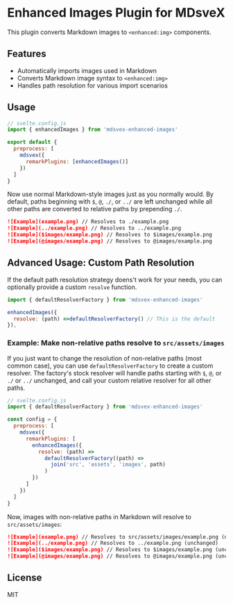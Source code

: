# Enhanced Images Plugin for MDsveX

This plugin converts Markdown images to `<enhanced:img>` components.

## Features

- Automatically imports images used in Markdown
- Converts Markdown image syntax to `<enhanced:img>`
- Handles path resolution for various import scenarios

## Usage

```js
// svelte.config.js
import { enhancedImages } from 'mdsvex-enhanced-images'

export default {
  preprocess: [
    mdsvex({
      remarkPlugins: [enhancedImages()]
    })
  ]
}
```

Now use normal Markdown-style images just as you normally would. By default, paths beginning with `$`, `@`, `./`, or `../` are left unchanged while all other paths are converted to relative paths by prepending `./`.

```md
![Example](example.png) // Resolves to ./example.png
![Example](../example.png) // Resolves to ../example.png
![Example]($images/example.png) // Resolves to $images/example.png
![Example](@images/example.png) // Resolves to @images/example.png
```

## Advanced Usage: Custom Path Resolution

If the default path resolution strategy doens't work for your needs, you can optionally provide a custom `resolve` function.

```js
import { defaultResolverFactory } from 'mdsvex-enhanced-images'

enhancedImages({
  resolve: (path) =>defaultResolverFactory() // This is the default
}),
```

### Example: Make non-relative paths resolve to `src/assets/images`

If you just want to change the resolution of non-relative paths (most common case), you can use `defaultResolverFactory` to create a custom resolver. The factory's stock resolver will handle paths starting with `$`, `@`, or `./` or `../` unchanged, and call your custom relative resolver for all other paths.

```js
// svelte.config.js
import { defaultResolverFactory } from 'mdsvex-enhanced-images'

const config = {
  preprocess: [
    mdsvex({
      remarkPlugins: [
        enhancedImages({
          resolve: (path) =>
            defaultResolverFactory((path) =>
              join('src', 'assets', 'images', path)
            )
        })
      ]
    })
  ]
}
```

Now, images with non-relative paths in Markdown will resolve to `src/assets/images`:

```md
![Example](example.png) // Resolves to src/assets/images/example.png (new)
![Example](../example.png) // Resolves to ../example.png (unchanged)
![Example]($images/example.png) // Resolves to $images/example.png (unchanged)
![Example](@images/example.png) // Resolves to @images/example.png (unchanged)
```

## License

MIT
